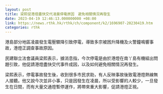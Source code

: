 ```yaml
---
layout: post
title: 梁熙促港燈盡快交代凌晨停電原因　避免相關情況再發生
date: 2023-04-19 12:46:13.000000000 +08:00
link: https://news.rthk.hk/rthk/ch/component/k2/1696907-20230419.htm
categories: rthk
---
```


港島部分地區凌晨發生電壓驟降引致停電，導致多宗被困升降機及火警鐘鳴響事故，港燈正調查事故原因。

民建聯立法會議員梁熙表示，據消息指，今次停電是由於港燈在南丫島有機組出問題引致，他促請港燈盡快交代事件成因，以及如何避免相關情況再發生。

梁熙表示，停電事故發生後，收到很多市民求助，有人反映事故後致電港燈熱線無人接聽。他又說今次並非小事，只是因發生在凌晨，所以受影響的人較少，一旦發生在日間，而有大量交通燈暫停運作，將帶來重大影響，促請港燈正視。
